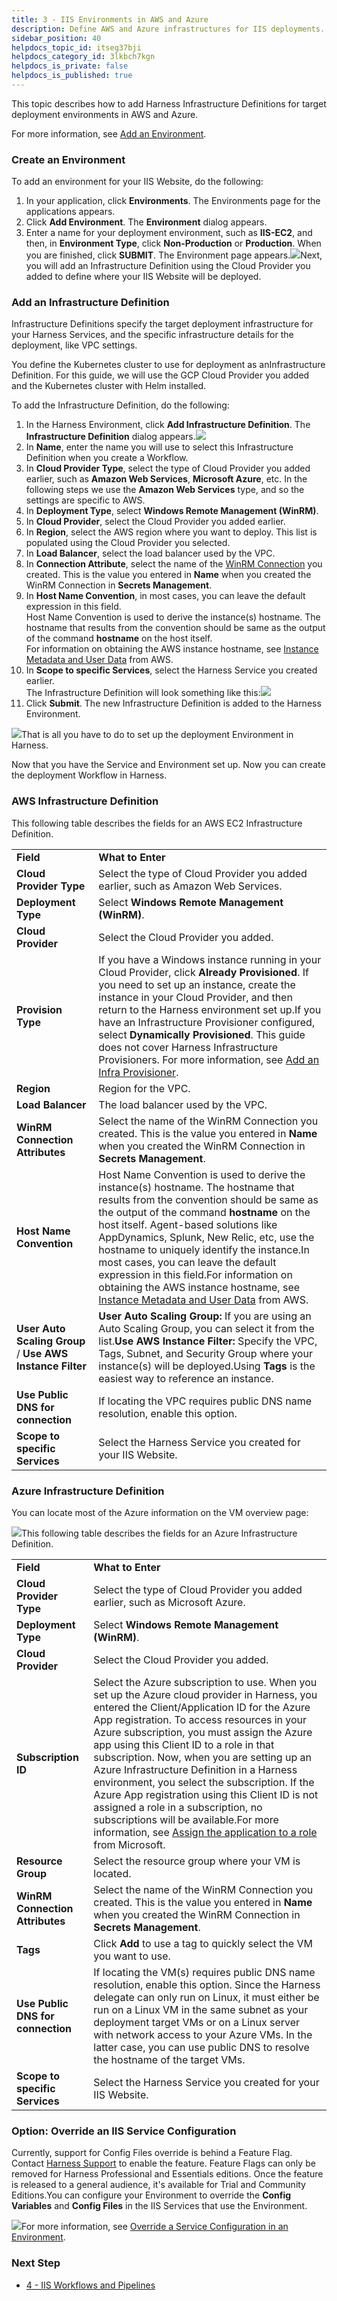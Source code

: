 ```yaml
---
title: 3 - IIS Environments in AWS and Azure
description: Define AWS and Azure infrastructures for IIS deployments.
sidebar_position: 40
helpdocs_topic_id: itseg37bji
helpdocs_category_id: 3lkbch7kgn
helpdocs_is_private: false
helpdocs_is_published: true
---
```


This topic describes how to add Harness Infrastructure Definitions for target deployment environments in AWS and Azure.

For more information, see [Add an Environment](/article/n39w05njjv-environment-configuration).

### Create an Environment

To add an environment for your IIS Website, do the following:

1. In your application, click **Environments**. The Environments page for the applications appears.
2. Click **Add Environment**. The **Environment** dialog appears.
3. Enter a name for your deployment environment, such as **IIS-EC2**, and then, in **Environment Type**, click **Non-Production** or **Production**. When you are finished, click **SUBMIT**. The Environment page appears.![](./static/iis-environments-13.png)Next, you will add an Infrastructure Definition using the Cloud Provider you added to define where your IIS Website will be deployed.

### Add an Infrastructure Definition

​Infrastructure Definitions specify the target deployment infrastructure for your Harness Services, and the specific infrastructure details for the deployment, like VPC settings. 

You define the Kubernetes cluster to use for deployment as an ​Infrastructure Definition. For this guide, we will use the GCP Cloud Provider you added and the Kubernetes cluster with Helm installed.

To add the Infrastructure Definition, do the following:

1. In the Harness Environment, click **Add Infrastructure Definition**. The **Infrastructure Definition** dialog appears.![](./static/iis-environments-14.png)
2. In **Name**, enter the name you will use to select this Infrastructure Definition when you create a Workflow.
3. In **Cloud Provider Type**, select the type of Cloud Provider you added earlier, such as **Amazon Web Services**, **Microsoft Azure**, etc. In the following steps we use the **Amazon Web Services** type, and so the settings are specific to AWS.
4. In **Deployment Type**, select **Windows Remote Management (WinRM)**.
5. In **Cloud Provider**, select the Cloud Provider you added earlier.
6. In **Region**, select the AWS region where you want to deploy. This list is populated using the Cloud Provider you selected.
7. In **Load Balancer**, select the load balancer used by the VPC.
8. In **Connection Attribute**, select the name of the [WinRM Connection](https://docs.harness.io/article/1n0t9vo7e4-1-delegate-and-connectors-for-iis#set_up_win_rm_on_instances_and_network) you created. This is the value you entered in **Name** when you created the WinRM Connection in **Secrets Management**.
9. In **Host Name Convention**, in most cases, you can leave the default expression in this field.  
Host Name Convention is used to derive the instance(s) hostname. The hostname that results from the convention should be same as the output of the command **hostname** on the host itself.  
For information on obtaining the AWS instance hostname, see [Instance Metadata and User Data](https://docs.aws.amazon.com/AWSEC2/latest/UserGuide/ec2-instance-metadata.html) from AWS.
10. In **Scope to specific Services**, select the Harness Service you created earlier.  
The Infrastructure Definition will look something like this:![](./static/iis-environments-15.png)
11. Click **Submit**. The new Infrastructure Definition is added to the Harness Environment.

![](./static/iis-environments-16.png)That is all you have to do to set up the deployment Environment in Harness.

Now that you have the Service and Environment set up. Now you can create the deployment Workflow in Harness.

### AWS Infrastructure Definition

This following table describes the fields for an AWS EC2 Infrastructure Definition.



|  |  |
| --- | --- |
| **Field** | **What to Enter** |
| **Cloud Provider Type** | Select the type of Cloud Provider you added earlier, such as Amazon Web Services. |
| **Deployment Type** | Select **Windows Remote Management (WinRM)**. |
| **Cloud Provider** | Select the Cloud Provider you added. |
| **Provision Type** | If you have a Windows instance running in your Cloud Provider, click **Already Provisioned**. If you need to set up an instance, create the instance in your Cloud Provider, and then return to the Harness environment set up.If you have an Infrastructure Provisioner configured, select **Dynamically Provisioned**. This guide does not cover Harness Infrastructure Provisioners. For more information, see [Add an Infra Provisioner](/article/o22jx8amxb-add-an-infra-provisioner). |
| **Region** | Region for the VPC. |
| **Load Balancer** | The load balancer used by the VPC. |
| **WinRM** **Connection Attributes** | Select the name of the WinRM Connection you created. This is the value you entered in **Name** when you created the WinRM Connection in **Secrets Management**. |
| **Host Name Convention** | Host Name Convention is used to derive the instance(s) hostname. The hostname that results from the convention should be same as the output of the command **hostname** on the host itself. Agent-based solutions like AppDynamics, Splunk, New Relic, etc, use the hostname to uniquely identify the instance.In most cases, you can leave the default expression in this field.For information on obtaining the AWS instance hostname, see [Instance Metadata and User Data](https://docs.aws.amazon.com/AWSEC2/latest/UserGuide/ec2-instance-metadata.html) from AWS. |
| **User Auto Scaling Group** / **Use AWS Instance Filter** | **User Auto Scaling Group:** If you are using an Auto Scaling Group, you can select it from the list.**Use AWS Instance Filter:** Specify the VPC, Tags, Subnet, and Security Group where your instance(s) will be deployed.Using **Tags** is the easiest way to reference an instance. |
| **Use Public DNS for connection** | If locating the VPC requires public DNS name resolution, enable this option. |
| **Scope to specific Services** | Select the Harness Service you created for your IIS Website. |

### Azure Infrastructure Definition

You can locate most of the Azure information on the VM overview page:

![](./static/iis-environments-17.png)This following table describes the fields for an Azure Infrastructure Definition.



|  |  |
| --- | --- |
| **Field** | **What to Enter** |
| **Cloud Provider Type** | Select the type of Cloud Provider you added earlier, such as Microsoft Azure. |
| **Deployment Type** | Select **Windows Remote Management (WinRM)**. |
| **Cloud Provider** | Select the Cloud Provider you added. |
| **Subscription ID** | Select the Azure subscription to use. When you set up the Azure cloud provider in Harness, you entered the Client/Application ID for the Azure App registration. To access resources in your Azure subscription, you must assign the Azure app using this Client ID to a role in that subscription. Now, when you are setting up an Azure Infrastructure Definition in a Harness environment, you select the subscription. If the Azure App registration using this Client ID is not assigned a role in a subscription, no subscriptions will be available.For more information, see [Assign the application to a role](https://docs.microsoft.com/en-us/azure/active-directory/develop/howto-create-service-principal-portal#assign-the-application-to-a-role) from Microsoft. |
| **Resource Group** | Select the resource group where your VM is located. |
| **WinRM** **Connection Attributes** | Select the name of the WinRM Connection you created. This is the value you entered in **Name** when you created the WinRM Connection in **Secrets Management**. |
| **Tags** | Click **Add** to use a tag to quickly select the VM you want to use. |
| **Use Public DNS for connection** | If locating the VM(s) requires public DNS name resolution, enable this option. Since the Harness delegate can only run on Linux, it must either be run on a Linux VM in the same subnet as your deployment target VMs or on a Linux server with network access to your Azure VMs. In the latter case, you can use public DNS to resolve the hostname of the target VMs. |
| **Scope to specific Services** | Select the Harness Service you created for your IIS Website. |

### Option: Override an IIS Service Configuration

Currently, support for Config Files override is behind a Feature Flag. Contact [Harness Support](mailto:support@harness.io) to enable the feature. Feature Flags can only be removed for Harness Professional and Essentials editions. Once the feature is released to a general audience, it's available for Trial and Community Editions.You can configure your Environment to override the **Config Variables** and **Config Files** in the IIS Services that use the Environment.

![](./static/iis-environments-18.png)For more information, see [Override a Service Configuration in an Environment](https://docs.harness.io/article/4m2kst307m-override-service-files-and-variables-in-environments).

### Next Step

* [4 - IIS Workflows and Pipelines](/article/z6ls3tgkqc-4-iis-workflows)

